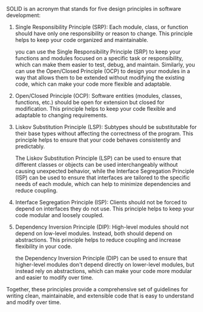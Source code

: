 SOLID is an acronym that stands for five design principles in software development:

1. Single Responsibility Principle (SRP): Each module, class, or function should have only one responsibility or reason to change. This principle helps to keep your code organized and maintainable.

    you can use the Single Responsibility Principle (SRP) to keep your functions and modules focused on a specific task or responsibility, which can make them easier to test, debug, and maintain. Similarly, you can use the Open/Closed Principle (OCP) to design your modules in a way that allows them to be extended without modifying the existing code, which can make your code more flexible and adaptable.

1. Open/Closed Principle (OCP): Software entities (modules, classes, functions, etc.) should be open for extension but closed for modification. This principle helps to keep your code flexible and adaptable to changing requirements.

1. Liskov Substitution Principle (LSP): Subtypes should be substitutable for their base types without affecting the correctness of the program. This principle helps to ensure that your code behaves consistently and predictably.

      The Liskov Substitution Principle (LSP) can be used to ensure that different classes or objects can be used interchangeably without causing unexpected behavior, while the Interface Segregation Principle (ISP) can be used to ensure that interfaces are tailored to the specific needs of each module, which can help to minimize dependencies and reduce coupling.

1. Interface Segregation Principle (ISP): Clients should not be forced to depend on interfaces they do not use. This principle helps to keep your code modular and loosely coupled.

1. Dependency Inversion Principle (DIP): High-level modules should not depend on low-level modules. Instead, both should depend on abstractions. This principle helps to reduce coupling and increase flexibility in your code.

    the Dependency Inversion Principle (DIP) can be used to ensure that higher-level modules don't depend directly on lower-level modules, but instead rely on abstractions, which can make your code more modular and easier to modify over time.

Together, these principles provide a comprehensive set of guidelines for writing clean, maintainable, and extensible code that is easy to understand and modify over time.
